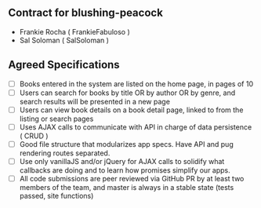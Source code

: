 ## Contract for blushing-peacock
- Frankie Rocha ( FrankieFabuloso )
- Sal Soloman ( SalSoloman )

## Agreed Specifications
- [ ] Books entered in the system are listed on the home page, in pages of 10
- [ ] Users can search for books by title OR by author OR by genre, and search results will be presented in a new page
- [ ] Users can view book details on a book detail page, linked to from the listing or search pages
- [ ] Uses AJAX calls to communicate with API in charge of data persistence ( CRUD )
- [ ] Good file structure that modularizes app specs. Have API and pug rendering routes separated.
- [ ] Use only vanillaJS and/or jQuery for AJAX calls to solidify what callbacks are doing and to learn how promises simplify our apps.
- [ ] All code submissions are peer reviewed via GitHub PR by at least two members of the team, and master is always in a stable state (tests passed, site functions)
